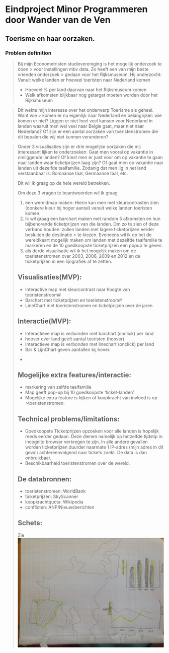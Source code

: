 Eindproject Minor Programmeren door Wander van de Ven
======================================================================================================================
Toerisme en haar oorzaken.
--------------------------------------------------------------------------------------------------------
### Problem definition
> Bij mijn Econometristen studievereniging is het mogelijk onderzoek te doen > voor instellingen mbv data. Zo heeft een van mijn beste vrienden onderzoek > gedaan voor het Rijksmuseum. Hij onderzocht:
> Vanuit welke landen er hoeveel toeristen naar Nederland komen 
> - Hoeveel % per land daarvan naar het Rijksmuseum komen 
> - Welk afkomsten blijkbaar nog getarget moeten worden door het 
> Rijksmuseum

> Dit wekte mijn interesse over het onderwerp Toerisme als geheel. Want wie > komen er nu eigenlijk naar Nederland en belangrijker: wie komen er niet? 
> Liggen er niet heel veel kansen voor Nederland in landen waaruit men wel 
> veel naar Belgie gaat, maar niet naar Nederland? Of zijn er een aantal 
> oorzaken van toeristenstromen die dit bepalen die wij niet kunnen 
> veranderen?

> Onder 3 visualisaties zijn er drie mogelijke oorzaken die mij interessant 
> lijken te onderzoeken. 
> Gaat men vooral op vakantie in omliggende landen?
> Of kiest men er juist voor om op vakantie te gaan naar landen waar 
> ticketprijzen laag zijn? 
> Of gaat men op vakantie naar landen uit dezelfde taalfamilie. Zodanig dat 
> men iig in het land verstaanbaar is: Romaanse taal, Germaanse taal, etc.
> 
> Dit wil ik graag op de hele wereld betrekken.
>
> Om deze 3 vragen te beantwoorden wil ik graag 
> 1. een wereldmap maken:
> Hierin kan men met kleurcontrasten zien (donkere kleur bij hoger aantal) 
> vanuit welke landen toeristen komen. 
> 2. Ik wil graag een barchart maken met random 5 afkomsten en hun 
> bijbehorende ticketprijzen van die landen. Om zo te zien of deze verband 
> houden: zullen landen met lagere ticketprijzen eerder besluiten de destinatie > te kiezen.
> Eveneens wil ik op het de wereldkaart mogelijk maken om landen met 
> dezelfde taalfamilie te markeren en de 10 goedkoopste ticketprijzen een 
> popup te geven.
> 3. als derde visualisatie wil ik het mogelijk maken om de toeristenstromen 
> over 2003, 2006, 2009 en 2012 en de ticketprijzen in een lijngrafiek af te 
> zetten.
>
> ## Visualisaties(MVP):
> - Interactive map met kleurcontrast naar hoogte van toeristenstroom#
> - Barchart met ticketprijzen en toeristenstroom#
> - LineChart met toeristenstromen en ticketprijzen over de jaren
> 
> ## Interactie(MVP):
> - Interactieve map is verbonden met barchart (onclick) per land
> - hoover over land geeft aantal toeristen (hoover)
> - Interactieve map is verbonden met linechart (onclick) per land
> - Bar & LijnChart geven aantallen bij hover.
> - >
> ## Mogelijke extra features/interactie:
> - markering van zelfde taalfamilie
> - Map geeft pop-up bij 10 goedkoopste ‘ticket-landen’
> - Mogelijke extra feature is kijken of koopkracht van invloed is op >toeristenstromen.
> 
> ## Technical problems/limitations:	
> 
> - Goedkoopste Ticketprijzen opzoeken voor alle landen is hopelijk reeds 
>  eerder gedaan. Deze dienen namelijk op hetzelfde tijdstip in incognito 
>  browser verkregen te zijn. In alle andere gevallen worden ticketprijzen 
>  duurder naarmate 1 IP-adres (mijn adres in dit geval) achtereenvolgend 
> naar tickets zoekt. De data is dan onbruikbaar.
> - Beschikbaarheid toeristenstromen over de wereld.
> 
> ## De databronnen:
> 
> - toeristenstromen:	WorldBank
> - ticketprijzen:		SkyScanner
> - koopkrachtquota:	Wikipedia
> - conflicten:		ANP/Nieuwsberichten
>
> ## Schets:
> 
> Zie 
> ![](doc/achtergrond2.png)
> 
